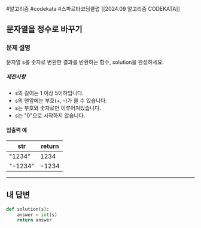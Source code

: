 #알고리즘 #codekata #스파르타코딩클럽 [[2024.09 알고리즘 CODEKATA]]

## 문자열을 정수로 바꾸기

### 문제 설명

문자열 s를 숫자로 변환한 결과를 반환하는 함수, solution을 완성하세요.

##### 제한사항
- s의 길이는 1 이상 5이하입니다.
- s의 맨앞에는 부호(+, -)가 올 수 있습니다.
- s는 부호와 숫자로만 이루어져있습니다.
- s는 "0"으로 시작하지 않습니다.

#### 입출력 예

| str     | return |
| ------- | ------ |
| "1234"  | 1234   |
| "-1234" | -1234  |

---

## 내 답변

```python
def solution(s):
    answer = int(s)
    return answer
```
 